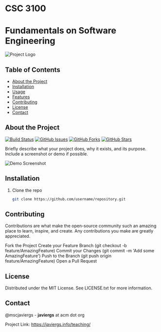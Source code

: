 # CSC 3100
# Fundamentals on Software Engineering

![Project Logo](https://your-image-url.com/logo.png)

## Table of Contents

- [About the Project](#about-the-project)
- [Installation](#installation)
- [Usage](#usage)
- [Features](#features)
- [Contributing](#contributing)
- [License](#license)
- [Contact](#contact)

## About the Project

[![Build Status](https://img.shields.io/github/actions/workflow/status/username/repository/build.yml?branch=main)](https://github.com/username/repository/actions)
[![GitHub Issues](https://img.shields.io/github/issues/username/repository)](https://github.com/username/repository/issues)
[![GitHub Forks](https://img.shields.io/github/forks/username/repository)](https://github.com/username/repository/network)
[![GitHub Stars](https://img.shields.io/github/stars/username/repository)](https://github.com/username/repository/stargazers)

Briefly describe what your project does, why it exists, and its purpose. Include a screenshot or demo if possible.

![Demo Screenshot](https://your-image-url.com/demo.png)

## Installation

1. Clone the repo
   ```sh
   git clone https://github.com/username/repository.git


## Contributing

Contributions are what make the open-source community such an amazing place to learn, inspire, and create. Any contributions you make are greatly appreciated.

Fork the Project
Create your Feature Branch (git checkout -b feature/AmazingFeature)
Commit your Changes (git commit -m 'Add some AmazingFeature')
Push to the Branch (git push origin feature/AmazingFeature)
Open a Pull Request

## License

Distributed under the MIT License. See LICENSE.txt for more information.

## Contact

@mscjaviergs - <b>javiergs</b> at acm dot org

Project Link: https://javiergs.info/teaching/
